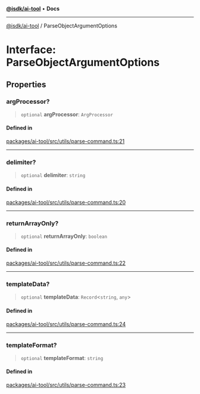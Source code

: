 [**@isdk/ai-tool**](../README.md) • **Docs**

***

[@isdk/ai-tool](../globals.md) / ParseObjectArgumentOptions

# Interface: ParseObjectArgumentOptions

## Properties

### argProcessor?

> `optional` **argProcessor**: `ArgProcessor`

#### Defined in

[packages/ai-tool/src/utils/parse-command.ts:21](https://github.com/isdk/ai-tool.js/blob/fe6b47f429fb128627d2210e367fa914b891d314/src/utils/parse-command.ts#L21)

***

### delimiter?

> `optional` **delimiter**: `string`

#### Defined in

[packages/ai-tool/src/utils/parse-command.ts:20](https://github.com/isdk/ai-tool.js/blob/fe6b47f429fb128627d2210e367fa914b891d314/src/utils/parse-command.ts#L20)

***

### returnArrayOnly?

> `optional` **returnArrayOnly**: `boolean`

#### Defined in

[packages/ai-tool/src/utils/parse-command.ts:22](https://github.com/isdk/ai-tool.js/blob/fe6b47f429fb128627d2210e367fa914b891d314/src/utils/parse-command.ts#L22)

***

### templateData?

> `optional` **templateData**: `Record`\<`string`, `any`\>

#### Defined in

[packages/ai-tool/src/utils/parse-command.ts:24](https://github.com/isdk/ai-tool.js/blob/fe6b47f429fb128627d2210e367fa914b891d314/src/utils/parse-command.ts#L24)

***

### templateFormat?

> `optional` **templateFormat**: `string`

#### Defined in

[packages/ai-tool/src/utils/parse-command.ts:23](https://github.com/isdk/ai-tool.js/blob/fe6b47f429fb128627d2210e367fa914b891d314/src/utils/parse-command.ts#L23)
